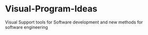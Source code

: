 # Visual-Program-Ideas
Visual Support tools for Software development and new methods for software engineering
